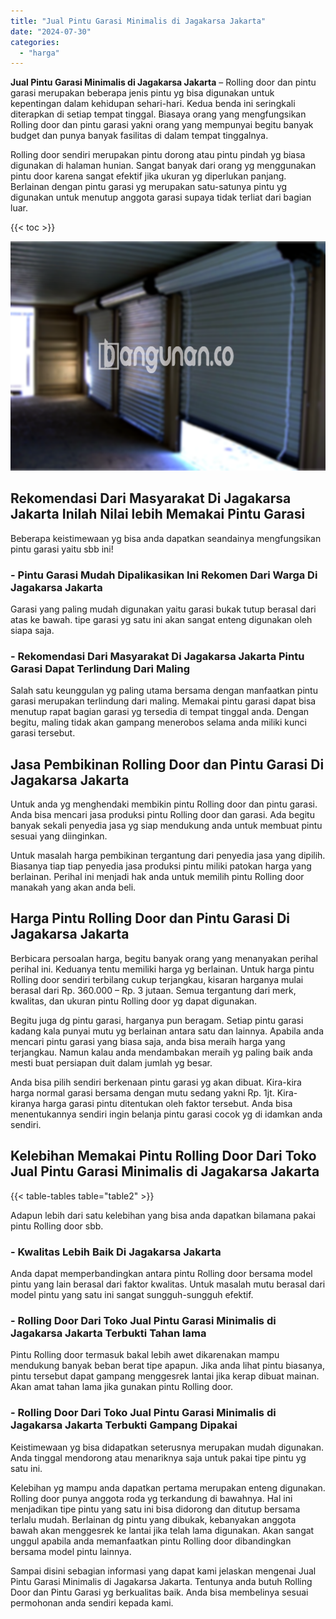 ```yaml
---
title: "Jual Pintu Garasi Minimalis di Jagakarsa Jakarta"
date: "2024-07-30"
categories: 
  - "harga"
---
```


**Jual Pintu Garasi Minimalis di Jagakarsa Jakarta** – Rolling door dan pintu garasi merupakan beberapa jenis pintu yg bisa digunakan untuk kepentingan dalam kehidupan sehari-hari. Kedua benda ini seringkali diterapkan di setiap tempat tinggal. Biasaya orang yang mengfungsikan Rolling door dan pintu garasi yakni orang yang mempunyai begitu banyak budget dan punya banyak fasilitas di dalam tempat tinggalnya.

Rolling door sendiri merupakan pintu dorong atau pintu pindah yg biasa digunakan di halaman hunian. Sangat banyak dari orang yg menggunakan pintu door karena sangat efektif jika ukuran yg diperlukan panjang. Berlainan dengan pintu garasi yg merupakan satu-satunya pintu yg digunakan untuk menutup anggota garasi supaya tidak terliat dari bagian luar.

{{< toc >}}

![Jual Pintu Garasi Minimalis di Jagakarsa Jakarta](/images/pintu-garasi-52.png)

## Rekomendasi Dari Masyarakat Di Jagakarsa Jakarta Inilah Nilai lebih Memakai Pintu Garasi

Beberapa keistimewaan yg bisa anda dapatkan seandainya mengfungsikan pintu garasi yaitu sbb ini!

### \- Pintu Garasi Mudah Dipalikasikan Ini Rekomen Dari Warga Di Jagakarsa Jakarta

Garasi yang paling mudah digunakan yaitu garasi bukak tutup berasal dari atas ke bawah. tipe garasi yg satu ini akan sangat enteng digunakan oleh siapa saja.

### \- Rekomendasi Dari Masyarakat Di Jagakarsa Jakarta Pintu Garasi Dapat Terlindung Dari Maling

Salah satu keunggulan yg paling utama bersama dengan manfaatkan pintu garasi merupakan terlindung dari maling. Memakai pintu garasi dapat bisa menutup rapat bagian garasi yg tersedia di tempat tinggal anda. Dengan begitu, maling tidak akan gampang menerobos selama anda miliki kunci garasi tersebut.

## Jasa Pembikinan Rolling Door dan Pintu Garasi Di Jagakarsa Jakarta

Untuk anda yg menghendaki membikin pintu Rolling door dan pintu garasi. Anda bisa mencari jasa produksi pintu Rolling door dan garasi. Ada begitu banyak sekali penyedia jasa yg siap mendukung anda untuk membuat pintu sesuai yang diinginkan.

Untuk masalah harga pembikinan tergantung dari penyedia jasa yang dipilih. Biasanya tiap tiap penyedia jasa produksi pintu miliki patokan harga yang berlainan. Perihal ini menjadi hak anda untuk memilih pintu Rolling door manakah yang akan anda beli.

## Harga Pintu Rolling Door dan Pintu Garasi Di Jagakarsa Jakarta

Berbicara persoalan harga, begitu banyak orang yang menanyakan perihal perihal ini. Keduanya tentu memiliki harga yg berlainan. Untuk harga pintu Rolling door sendiri terbilang cukup terjangkau, kisaran harganya mulai berasal dari Rp. 360.000 – Rp. 3 jutaan. Semua tergantung dari merk, kwalitas, dan ukuran pintu Rolling door yg dapat digunakan.

Begitu juga dg pintu garasi, harganya pun beragam. Setiap pintu garasi kadang kala punyai mutu yg berlainan antara satu dan lainnya. Apabila anda mencari pintu garasi yang biasa saja, anda bisa meraih harga yang terjangkau. Namun kalau anda mendambakan meraih yg paling baik anda mesti buat persiapan duit dalam jumlah yg besar.

Anda bisa pilih sendiri berkenaan pintu garasi yg akan dibuat. Kira-kira harga normal garasi bersama dengan mutu sedang yakni Rp. 1jt. Kira-kiranya harga garasi pintu ditentukan oleh faktor tersebut. Anda bisa menentukannya sendiri ingin belanja pintu garasi cocok yg di idamkan anda sendiri.

## Kelebihan Memakai Pintu Rolling Door Dari Toko Jual Pintu Garasi Minimalis di Jagakarsa Jakarta

{{< table-tables table="table2" >}}

Adapun lebih dari satu kelebihan yang bisa anda dapatkan bilamana pakai pintu Rolling door sbb.

### \- Kwalitas Lebih Baik Di Jagakarsa Jakarta

Anda dapat memperbandingkan antara pintu Rolling door bersama model pintu yang lain berasal dari faktor kwalitas. Untuk masalah mutu berasal dari model pintu yang satu ini sangat sungguh-sungguh efektif.

### \- Rolling Door Dari Toko Jual Pintu Garasi Minimalis di Jagakarsa Jakarta Terbukti Tahan lama

Pintu Rolling door termasuk bakal lebih awet dikarenakan mampu mendukung banyak beban berat tipe apapun. Jika anda lihat pintu biasanya, pintu tersebut dapat gampang menggesrek lantai jika kerap dibuat mainan. Akan amat tahan lama jika gunakan pintu Rolling door.

### \- Rolling Door Dari Toko Jual Pintu Garasi Minimalis di Jagakarsa Jakarta Terbukti Gampang Dipakai

Keistimewaan yg bisa didapatkan seterusnya merupakan mudah digunakan. Anda tinggal mendorong atau menariknya saja untuk pakai tipe pintu yg satu ini.

Kelebihan yg mampu anda dapatkan pertama merupakan enteng digunakan. Rolling door punya anggota roda yg terkandung di bawahnya. Hal ini menjadikan tipe pintu yang satu ini bisa didorong dan ditutup bersama terlalu mudah. Berlainan dg pintu yang dibukak, kebanyakan anggota bawah akan menggesrek ke lantai jika telah lama digunakan. Akan sangat unggul apabila anda memanfaatkan pintu Rolling door dibandingkan bersama model pintu lainnya.

Sampai disini sebagian informasi yang dapat kami jelaskan mengenai Jual Pintu Garasi Minimalis di Jagakarsa Jakarta. Tentunya anda butuh Rolling Door dan Pintu Garasi yg berkualitas baik. Anda bisa membelinya sesuai permohonan anda sendiri kepada kami.
